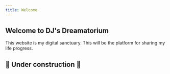```yaml
---
title: Welcome
---
```


## Welcome to DJ's Dreamatorium
This website is my digital sanctuary.
This will be the platform for sharing my life progress.
## 🚧 Under construction 🚧